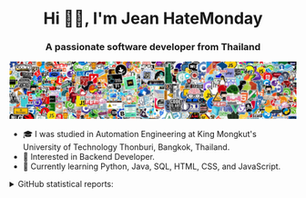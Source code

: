 <h1 align="center">Hi 👋🏼, I'm Jean HateMonday</h1>
<h3 align="center">A passionate software developer from Thailand</h3>

![image](https://github.com/jeanhatemonday/jeanhatemonday/blob/master/images/header.png)

- 🎓 I was studied in Automation Engineering at King Mongkut's University of Technology Thonburi, Bangkok, Thailand.
- 🧐 Interested in Backend Developer.
- 🌱 Currently learning Python, Java, SQL, HTML, CSS, and JavaScript.

<details>
    <summary>GitHub statistical reports:</summary>
    <br>

<p align="center">&nbsp;<img src="https://github-readme-stats.vercel.app/api?username=jeanhatemonday&theme=default&show_icons=true&hide_border=true&count_private=true&card_width=660px" alt="image" /></p>

<p align="center"><img src="https://github-profile-trophy.vercel.app/?username=jeanhatemonday" alt="image" /></p>

</details>
